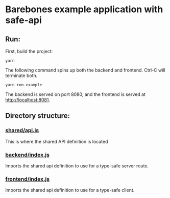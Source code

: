 # Barebones example application with safe-api

## Run:

First, build the project:
```
yarn
```

The following command spins up both the backend and frontend. Ctrl-C will terminate both.

```
yarn run-example
```

The backend is served on port 8080, and the frontend is served at [http://localhost:8081](http://localhost:8081).

## Directory structure:

### [shared/api.js](shared/api.js)
This is where the shared API definition is located

### [backend/index.js](backend/index.js)
Imports the shared api definition to use for a type-safe server route.


### [frontend/index.js](frontend/index.js)
Imports the shared api definition to use for a type-safe client.
